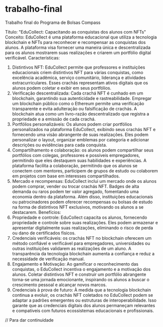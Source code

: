# trabalho-final
Trabalho final do Programa de Bolsas Compass

Título: "EduCollect: Capacitando as conquistas dos alunos com NFTs"
Conceito:
EduCollect é uma plataforma educacional que utiliza a tecnologia blockchain e NFTs para reconhecer e recompensar as conquistas dos alunos. A plataforma visa fornecer uma maneira única e descentralizada para os alunos mostrarem suas realizações e criarem um portfólio digital verificável.
Características:
1. Distintivos NFT: EduCollect permite que professores e instituições educacionais criem distintivos NFT para várias conquistas, como excelência acadêmica, serviço comunitário, liderança e atividades extracurriculares. Esses crachás representam ativos digitais que os alunos podem coletar e exibir em seus portfólios.
2. Verificação descentralizada: Cada crachá NFT é cunhado em um blockchain, garantindo sua autenticidade e rastreabilidade. Empregar um blockchain público como o Ethereum permite uma verificação transparente e evita adulteração ou falsificação de crachás. A blockchain atua como um livro-razão descentralizado que registra a propriedade e a emissão de cada crachá.
3. Portfólios personalizáveis: Os alunos podem criar portfólios personalizados na plataforma EduCollect, exibindo seus crachás NFT e fornecendo uma visão abrangente de suas realizações. Eles podem personalizar o layout, organizar emblemas por categoria e adicionar descrições ou evidências para cada conquista.
4. Compartilhamento e colaboração: os alunos podem compartilhar seus portfólios com colegas, professores e possíveis empregadores, permitindo que eles destaquem suas habilidades e experiências. A plataforma facilita a colaboração, permitindo que os alunos se conectem com mentores, participem de grupos de estudo ou colaborem em projetos com base em interesses compartilhados.
5. Mercado e recompensas: EduCollect inclui um mercado onde os alunos podem comprar, vender ou trocar crachás NFT. Badges de alta demanda ou raros podem ter valor agregado, fomentando uma economia dentro da plataforma. Além disso, instituições educacionais ou patrocinadores podem oferecer recompensas ou bolsas de estudo na forma de distintivos NFT exclusivos, motivando os alunos a se destacarem.
Benefícios:
1. Propriedade e controle: EduCollect capacita os alunos, fornecendo propriedade e controle sobre suas realizações. Eles podem armazenar e apresentar digitalmente suas realizações, eliminando o risco de perda ou dano de certificados físicos.
2. Credenciais verificáveis: os crachás NFT no blockchain oferecem um método confiável e verificável para empregadores, universidades ou outras instituições validarem as realizações de um aluno. A transparência da tecnologia blockchain aumenta a confiança e reduz a necessidade de verificação manual.
3. Engajamento e Motivação: Ao gamificar o reconhecimento das conquistas, o EduCollect incentiva o engajamento e a motivação dos alunos. Coletar distintivos NFT e construir um portfólio abrangente torna-se uma jornada emocionante, inspirando os alunos a buscar o crescimento pessoal e alcançar novos marcos.
4. Credenciais à prova de futuro: À medida que a tecnologia blockchain continua a evoluir, os crachás NFT coletados no EduCollect podem se adaptar a padrões emergentes ou estruturas de interoperabilidade. Isso garante que as credenciais digitais dos alunos permaneçam relevantes e compatíveis com futuros ecossistemas educacionais e profissionais.

// Para dar continuidade 

